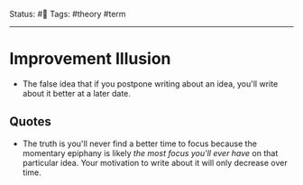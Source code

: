 Status: #🌱
Tags: #theory #term 
***
# Improvement Illusion

- The false idea that if you postpone writing about an idea, you'll write about it better at a later date.



## Quotes
- The truth is you'll never find a better time to focus because the momentary epiphany is likely _the most focus you'll ever have_ on that particular idea. Your motivation to write about it will only decrease over time.